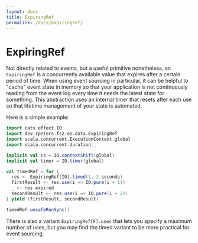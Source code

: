 ```yaml
---
layout: docs
title: ExpiringRef
permalink: /docs/expiringref/
---
```

# ExpiringRef
Not directly related to events, but a useful primitive nonetheless, an `ExpiringRef` is a concurrently available value that expires after a certain period of time.
When using event sourcing in particular, it can be helpful to "cache" event state in memory so that your application is not continuously reading from the event log every time it needs the latest state for something.
This abstraction uses an internal timer that resets after each use so that lifetime management of your state is automated.

Here is a simple example:
```scala mdoc:silent
import cats.effect.IO
import dev.rpeters.fs2.es.data.ExpiringRef
import scala.concurrent.ExecutionContext.global
import scala.concurrent.duration._

implicit val cs = IO.contextShift(global)
implicit val timer = IO.timer(global)

val timedRef = for {
  res <- ExpiringRef[IO].timed(1, 2.seconds)
  firstResult <- res.use(i => IO.pure(i + 1))
  _ <- res.expired
  secondResult <- res.use(i => IO.pure(i + 2))
} yield (firstResult, secondResult)
```
```scala mdoc
timedRef.unsafeRunSync()
```

There is also a variant `ExpiringRef[F].uses` that lets you specify a maximum number of uses, but you may find the timed variant to be more practical for event sourcing.
